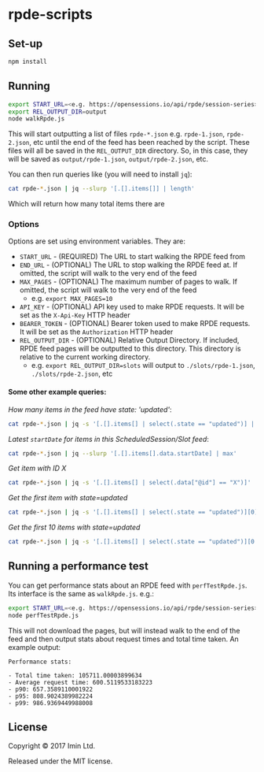 # rpde-scripts

## Set-up

```sh
npm install
```

## Running

```sh
export START_URL=<e.g. https://opensessions.io/api/rpde/session-series>
export REL_OUTPUT_DIR=output
node walkRpde.js
```

This will start outputting a list of files `rpde-*.json` e.g. `rpde-1.json`, `rpde-2.json`, etc until the end of the feed has been reached by the script. These files will all be saved in the `REL_OUTPUT_DIR` directory. So, in this case, they will be saved as `output/rpde-1.json`, `output/rpde-2.json`, etc.

You can then run queries like (you will need to install `jq`):

```sh
cat rpde-*.json | jq --slurp '[.[].items[]] | length'
```

Which will return how many total items there are

### Options

Options are set using environment variables. They are:

- `START_URL` - (REQUIRED) The URL to start walking the RPDE feed from
- `END_URL` - (OPTIONAL) The URL to stop walking the RPDE feed at. If omitted, the script will walk to the very end of the feed
- `MAX_PAGES` - (OPTIONAL) The maximum number of pages to walk. If omitted, the script will walk to the very end of the feed
  - e.g. `export MAX_PAGES=10`
- `API_KEY` - (OPTIONAL) API key used to make RPDE requests. It will be set as the `X-Api-Key` HTTP header
- `BEARER_TOKEN` - (OPTIONAL) Bearer token used to make RPDE requests. It will be set as the `Authorization` HTTP header
- `REL_OUTPUT_DIR` - (OPTIONAL) Relative Output Directory. If included, RPDE feed pages will be outputted to this directory. This directory is relative to the current working directory.
  - e.g. `export REL_OUTPUT_DIR=slots` will output to `./slots/rpde-1.json`, `./slots/rpde-2.json`, etc

#### Some other example queries:

_How many items in the feed have state: 'updated'_:

```sh
cat rpde-*.json | jq -s '[.[].items[] | select(.state == "updated")] | length'
```

_Latest `startDate` for items in this ScheduledSession/Slot feed_:

```sh
cat rpde-*.json | jq --slurp '[.[].items[].data.startDate] | max'
```

_Get item with ID X_


```sh
cat rpde-*.json | jq -s '[.[].items[] | select(.data["@id"] == "X")]'
```

_Get the first item with state=updated_

```sh
cat rpde-*.json | jq -s '[.[].items[] | select(.state == "updated")][0]'
```

_Get the first 10 items with state=updated_

```sh
cat rpde-*.json | jq -s '[.[].items[] | select(.state == "updated")][0:10]'
```

## Running a performance test

You can get performance stats about an RPDE feed with `perfTestRpde.js`. Its interface is the same as `walkRpde.js`. e.g.:

```sh
export START_URL=<e.g. https://opensessions.io/api/rpde/session-series>
node perfTestRpde.js
```

This will not download the pages, but will instead walk to the end of the feed and then output stats about request times and total time taken. An example output:

```
Performance stats:

- Total time taken: 105711.00003899634
- Average request time: 600.5119533183223
- p90: 657.3589110001922
- p95: 808.9024389982224
- p99: 986.9369449988008
```

## License

Copyright © 2017 Imin Ltd.

Released under the MIT license.

